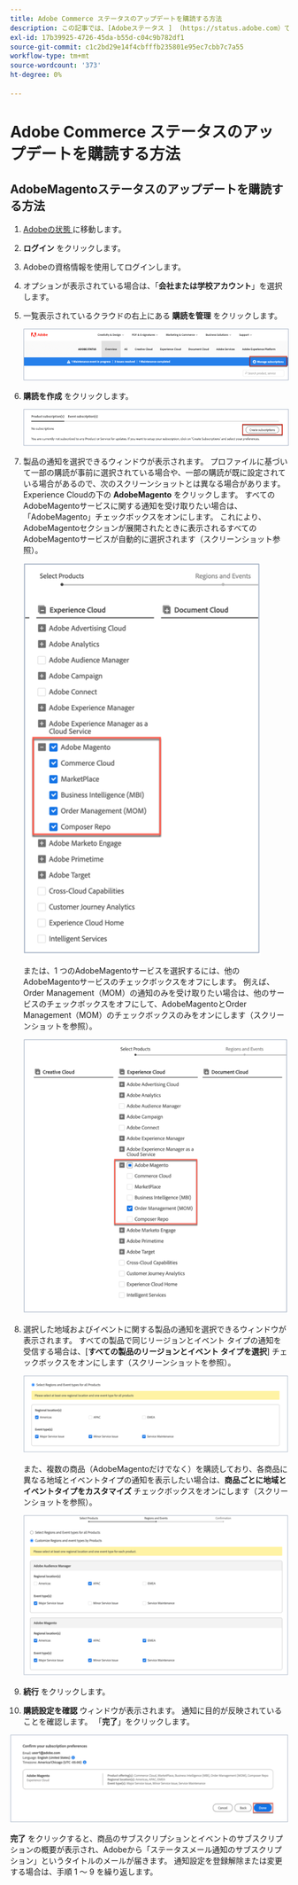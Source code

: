 ```yaml
---
title: Adobe Commerce ステータスのアップデートを購読する方法
description: この記事では、[Adobeステータス ] （https://status.adobe.com）でAdobe Commerce ステータスを登録して、ステータスアラート、アップデート、大規模な停止やメンテナンスに関する情報を確認する方法について説明します。
exl-id: 17b39925-4726-45da-b55d-c04c9b782df1
source-git-commit: c1c2bd29e14f4cbfffb235801e95ec7cbb7c7a55
workflow-type: tm+mt
source-wordcount: '373'
ht-degree: 0%

---
```


# Adobe Commerce ステータスのアップデートを購読する方法

## AdobeMagentoステータスのアップデートを購読する方法

1. [Adobeの状態 &#x200B;](https://status.adobe.com) に移動します。
1. **ログイン** をクリックします。
1. Adobeの資格情報を使用してログインします。
1. オプションが表示されている場合は、「**会社または学校アカウント**」を選択します。
1. 一覧表示されているクラウドの右上にある **購読を管理** をクリックします。

   ![adobe_status_manage_subscriptions.png](assets/adobe_status_manage_subscriptions.png)
1. **購読を作成** をクリックします。

   ![create-subscription-adobe-status.png](assets/create-subscription-adobe-status.png)
1. 製品の通知を選択できるウィンドウが表示されます。 プロファイルに基づいて一部の購読が事前に選択されている場合や、一部の購読が既に設定されている場合があるので、次のスクリーンショットとは異なる場合があります。 Experience Cloudの下の **AdobeMagento** をクリックします。 すべてのAdobeMagentoサービスに関する通知を受け取りたい場合は、「AdobeMagento」チェックボックスをオンにします。 これにより、AdobeMagentoセクションが展開されたときに表示されるすべてのAdobeMagentoサービスが自動的に選択されます（スクリーンショット参照）。

   ![subscribe_to_all_adobe_magento_services_notifications.png](assets/adobe_magento_all_services_notification.png)

   または、1 つのAdobeMagentoサービスを選択するには、他のAdobeMagentoサービスのチェックボックスをオフにします。 例えば、Order Management（MOM）の通知のみを受け取りたい場合は、他のサービスのチェックボックスをオフにして、AdobeMagentoとOrder Management（MOM）のチェックボックスのみをオンにします（スクリーンショットを参照）。

   ![subscribe_to_one adobe_magento_service_notification.png](assets/adobe_magento_one_service_subscription.png)
1. 選択した地域およびイベントに関する製品の通知を選択できるウィンドウが表示されます。 すべての製品で同じリージョンとイベント タイプの通知を受信する場合は、[**すべての製品のリージョンとイベント タイプを選択**] チェックボックスをオンにします（スクリーンショットを参照）。

   ![select_adobe_notifications_by_regions_and_events.png](assets/adobe_notifications_regions_events.png)

   また、複数の商品（AdobeMagentoだけでなく）を購読しており、各商品に異なる地域とイベントタイプの通知を表示したい場合は、**商品ごとに地域とイベントタイプをカスタマイズ** チェックボックスをオンにします（スクリーンショットを参照）。

   ![select_adobe_notifications_for_different_regions_and_events_by_product.png](assets/adobe_region_events_notifications_custom.png)
1. **続行** をクリックします。
1. **購読設定を確認** ウィンドウが表示されます。 通知に目的が反映されていることを確認します。 「**完了**」をクリックします。

![subscription_to_adobe_magento_notifications_confirmed.png](assets/adobe_status_notification_done.png)

**完了** をクリックすると、商品のサブスクリプションとイベントのサブスクリプションの概要が表示され、Adobeから「ステータスメール通知のサブスクリプション」というタイトルのメールが届きます。 通知設定を登録解除または変更する場合は、手順 1 ～ 9 を繰り返します。
